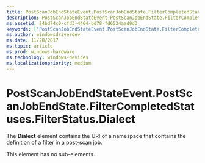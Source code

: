```yaml
---
title: PostScanJobEndStateEvent.PostScanJobEndState.FilterCompletedStatuses.FilterStatus.Dialect
description: PostScanJobEndStateEvent.PostScanJobEndState.FilterCompletedStatuses.FilterStatus.Dialect
ms.assetid: 24bd74c0-cfd3-4464-bd78-fd6534aad9d3
keywords: ["PostScanJobEndStateEvent.PostScanJobEndState.FilterCompletedStatuses.FilterStatus.Dialect"]
ms.author: windowsdriverdev
ms.date: 11/28/2017
ms.topic: article
ms.prod: windows-hardware
ms.technology: windows-devices
ms.localizationpriority: medium
---
```


# PostScanJobEndStateEvent.PostScanJobEndState.FilterCompletedStatuses.FilterStatus.Dialect


The **Dialect** element contains the URI of a namespace that contains the definition of a filter in a post-scan job.

This element has no sub-elements.

 

 





